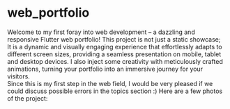 # web_portfolio

Welcome to my first foray into web development – a dazzling and responsive Flutter web portfolio! This project is not just a static showcase; <br>It is a dynamic and visually engaging experience that effortlessly adapts to different screen sizes, providing a seamless presentation on mobile, tablet and desktop devices. I also inject some creativity with meticulously crafted animations, turning your portfolio into an immersive journey for your visitors.<br>Since this is my first step in the web field, I would be very pleased if we could discuss possible errors in the topics section :) Here are a few photos of the project:
 
